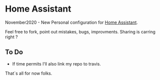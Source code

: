 # Home Assistant #

November2020 - New Personal configuration for [Home Assistant](https://www.home-assistant.io/).

Feel free to fork, point out mistakes, bugs, improvments. Sharing is carring right ?

## To Do ##
* If time permits I'll also link my repo to travis.

That`s all for now folks.